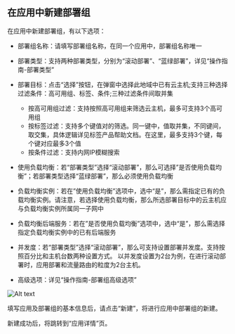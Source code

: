 ## 在应用中新建部署组

在应用中新建部署组，有以下选项：

- 部署组名称：请填写部署组名称，在同一个应用中，部署组名称唯一
- 部署类型：支持两种部署类型，分别为“滚动部署”、“蓝绿部署”，详见“操作指南-部署类型”
- 部署目标：点击“选择”按钮，在弹窗中选择此地域中已有云主机;支持三种选择过滤条件：高可用组、标签、条件;三种过滤条件间取并集

    - 按高可用组过滤：支持按照高可用组来筛选云主机，最多可支持3个高可用组
    - 按标签过滤：支持多个键值对的筛选。同一键中，值取并集，不同键间，取交集，具体逻辑详见标签产品帮助文档。在这里，最多支持3个键，每个键对应最多3个值
    - 按条件过滤：支持内网IP模糊搜索
    
- 使用负载均衡：若“部署类型”选择“滚动部署”，那么可选择”是否使用负载均衡”；若部署类型选择“蓝绿部署”，那么必须使用负载均衡
- 负载均衡实例：若在”使用负载均衡”选项中，选中“是”，那么需指定已有的负载均衡实例。请注意，若选择使用负载均衡，那么所选部署目标中的云主机应与负载均衡实例所属同一子网中
- 负载均衡后端服务：若在”是否使用负载均衡”选项中，选中“是”，那么需选择指定负载均衡实例中的已有后端服务
- 并发度：若“部署类型”选择“滚动部署”，那么可支持设置部署并发度。支持按照百分比和主机台数两种设置方式。
以并发度设置为2台为例，在进行滚动部署时，应用部署和流量路由的粒度为2台主机。
- 高级选项：详见“操作指南-部署组高级选项”


![Alt text](https://github.com/jdcloudcom/cn/blob/edit/image/CodeDeploy/Ch/Oper-5%EF%BC%88Ch%EF%BC%89.png)

填写应用及部署组的基本信息后，请点击“新建”，将进行应用中部署组的新建。

新建成功后，将跳转到“应用详情”页。
